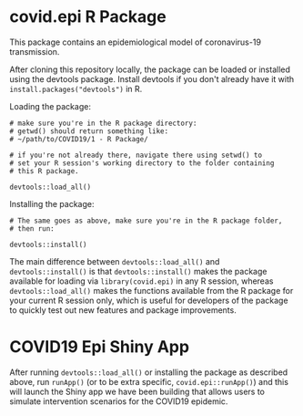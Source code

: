 # covid.epi R Package

This package contains an epidemiological model of coronavirus-19 transmission. 

After cloning this repository locally, the package can be loaded or installed
using the devtools package. Install devtools if you don't already have it with
`install.packages("devtools")` in R.

Loading the package: 

    # make sure you're in the R package directory: 
    # getwd() should return something like: 
    # ~/path/to/COVID19/1 - R Package/

    # if you're not already there, navigate there using setwd() to 
    # set your R session's working directory to the folder containing 
    # this R package.
    
    devtools::load_all()

Installing the package: 

    # The same goes as above, make sure you're in the R package folder,
    # then run: 

    devtools::install()

The main difference between `devtools::load_all()` and `devtools::install()`
is that `devtools::install()` makes the package available for loading via 
`library(covid.epi)` in any R session, whereas `devtools::load_all()` makes 
the functions available from the R package for your current R session only, 
which is useful for developers of the package to quickly test out new features
and package improvements.

# COVID19 Epi Shiny App

After running `devtools::load_all()` or installing the package as described above,
run `runApp()` (or to be extra specific, `covid.epi::runApp()`) and this will 
launch the Shiny app we have been building that allows users to simulate 
intervention scenarios for the COVID19 epidemic.


